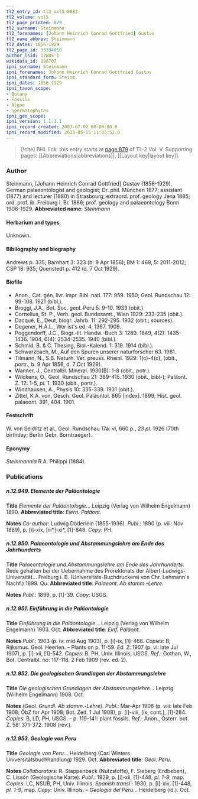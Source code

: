 ```yaml
---
tl2_entry_id: tl2_vol5_0883
tl2_volume: vol5
tl2_page_printed: 879
tl2_surname: Steinmann
tl2_forenames: [Johann Heinrich Conrad Gottfried] Gustav
tl2_name_abbrev: Steinmann
tl2_dates: 1856-1929
tl2_page_id: 33334018
author_lsid: 12885-1
wikidata_id: Q98707
ipni_surname: Steinmann
ipni_forenames: Johann Heinrich Conrad Gottfried Gustav
ipni_standard_form: Steinm.
ipni_dates: 1856-1929
ipni_taxon_scope: 
- Botany
- Fossils
- Algae
- Spermatophytes
ipni_geo_scope: 
ipni_version: 1.1.1.1
ipni_record_created: 2003-07-02 00:00:00.0
ipni_record_modified: 2013-05-15 11:35:52.0
---
```



> [!cite] BHL link: this entry starts at [page 879](https://www.biodiversitylibrary.org/page/33334018) of TL-2 Vol. V.
> Supporting pages: [[Abbreviations|abbreviations]], [[Layout key|layout key]].

### Author

Steinmann, \[Johann Heinrich Conrad Gottfried\] Gustav (1856-1929), German palaeontologist and geologist; Dr. phil. München 1877; assistant (1877) and lecturer (1880) in Strasbourg; extraord. prof. geology Jena 1885; ord. prof. ib. Freiburg i. Br. 1886; prof. geology and palaeontology Bonn 1906-1929. 
**Abbreviated name**: *Steinmann*

#### Herbarium and types

Unknown.

#### Bibliography and biography

Andrews p. 335; Barnhart 3: 323 (b. 9 Apr 1856); BM 1: 469, 5: 2011-2012; CSP 18: 935; Quenstedt p. 412 (d. 7 Oct 1929).

#### Biofile

- Anon., Cat. gén. livr. impr. Bibl. natl. 177: 959. 1950; Geol. Rundschau 12: 99-108. 1921 (bibl.).
- Broggi, J.A., Bot. Soc. geol. Peru 5: 9-10. 1933 (obit.).
- Cornelius, St. P., Verh. geol. Bundesamt., Wien 1929: 233-235 (obit.).
- Dacqué, E., Deut, biogr. Jahrb. 11: 292-295. 1932 (obit.; sources).
- Degener, H.A.L., Wer ist's ed. 4. 1367. 1909.
- Poggendorff, J.C., Biogr.-lit. Handw.-Buch 3: 1289. 1849, 4(2): 1435-1436. 1904, 6(4): 2534-2535. 1940 (bibl.).
- Schmid, B. & C. Thesing, Biol.-Kalend. 1: 319. 1914 (bibl.).
- Schwarzbach, M., Auf den Spuren unserer naturforscher 63. 1981.
- Tilmann, N., S.B. Naturh. Ver. preuss. Rheinl. 1929: 1(c)-4(c), (obit., portr., b. 9 Apr 1856, d. 7 Oct 1929).
- Wanner, J., Centralbl. Mineral. 1930(B): 1-8 (obit., potr.).
- Wilckens, O., Geol. Rundschau 21: 389-415. 1930 (obit., bibl-); Paläont. Z. 12: 1-5, *pl. 1*. 1930 (obit., portr.).
- Windhausen, A., Physis 10: 335-339. 1931 (obit.).
- Zittel, K.A. von, Gesch. Geol. Paläontol. 865 \[index\]. 1899; Hist. geol. palaeont. 391, 404. 1901.

#### Festschrift

W. von Seidlitz et al., Geol. Rundschau 17a: vi, 660 p., *23 pl*. 1926 (70th birthday; Berlin Gebr. Borntraeger).

#### Eponymy

*Steinmannia* R.A. Philippi (1884).

### Publications

##### n.12.949. Elemente der Paläontologie

**Title**
*Elemente der Paläontologie*... Leipzig (Verlag von Wilhelm Engelmann) 1890.
**Abbreviated title**: *Eiern. Paläont.*

**Notes**
*Co-author*: Ludwig Döderlein (1855-1936).
*Publ*.: 1890 (p. viii: Nov 1889), p. \[i\]-xix, \[iii\*\]-xi\*, \[1\]-848. *Copy*: PH.

##### n.12.950. Palaeontologie und Abstammungslehre am Ende des Jahrhunderts

**Title**
*Palaeontologie und Abstammungslehre am Ende des Jahrhunderts*. Rede gehalten bei der Uebernahme des Prorektorats der Albert-Ludwigs-Universität... Freiburg i. B. (Universitäts-Buchdruckerei von Chr. Lehmann's Nachf.) 1899. Qu.
**Abbreviated title**: *Palaeont. Ab stamm*.-*Lehre*.

**Notes**
*Publ*.: 1899, p. \[1\]-39. *Copy*: USGS.

##### n.12.951. Einführung in die Paläontologie

**Title**
*Einführung in die Paläontologie*... Leipzig (Verlag von Wilhelm Engelmann) 1903. Oct.
**Abbreviated title**: *Einf. Paläont.*

**Notes**
*Publ*.: 1903 (p. iv: mid Aug 1903), p. \[i\]-ix, \[1\]-466. *Copies*: B; Rijksmus. Geol. Heerlen. – Plants on p. 11-59.
*Ed. 2*: 1907 (p. vi: late Jul 1907), p. \[i\]-xii, \[1\]-542. *Copies*: B, PH, Univ. Illinois, USGS.
*Ref*.: Gothan, W., Bot. Centralbl. no: 117-118. 2 Feb 1909 (rev. ed. 2).

##### n.12.952. Die geologischen Grundlagen der Abstammungslehre

**Title**
*Die geologischen Grundlagen der Abstammungslehre*... Leipzig (Wilhelm Engelmann) 1908. Oct.

**Notes**
(*Geol. Grundl. Ab stamm*.-*Lehre*).
*Publ*.: Mar-Apr 1908 (p. viii: late Feb 1908; ÖbZ for Apr 1908; Bot. Zeit. 1 Jul 1908), p. \[i\]-viii, \[ix, cont.\], \[1\]-284. *Copies*: B, LD, PH, USGS. – p. 119-141: plant fossils.
*Ref*.: Anon., Österr. bot. Z. 58: 371-372. 1908 (rev.).

##### n.12.953. Geologie von Peru

**Title**
*Geologie von Peru*... Heidelberg (Carl Winters Universitätsbuchhandlung) 1929. Oct.
**Abbreviated title**: *Geol. Peru*.

**Notes**
*Collaborators*: R. Stappenbeck (Nutzstoffe), F. Sieberg (Erdbeben), C. Lissón (Geologische Karte).
*Publ*.: 1929, p. \[i\]-xii, \[1\]-448, *pl. 1-9*, map. *Copies*: LC, NSUB, PH, Univ. Illinois.
*Spanish transl*.: 1930, p. \[i\]-xiv, \[1\]-448, *pl. 1-9*, map. *Copy*: Univ. Illinois. – *Geologia del Peru*... Heidelberg (id.). Oct.

